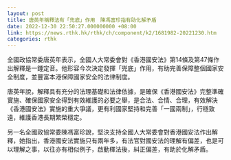 ```yaml
---
layout: post
title: 唐英年稱釋法有「兜底」作用　陳馮富珍指有助化解矛盾
date: 2022-12-30 22:50:27.000000000 +08:00
link: https://news.rthk.hk/rthk/ch/component/k2/1681982-20221230.htm
categories: rthk
---
```


全國政協常委唐英年表示，全國人大常委會對《香港國安法》第14條及第47條作出解釋是一錘定音。他形容今次決定發揮「兜底」作用，有助完善保障整個國家安全制度，並豐富本港保障國家安全的法律制度。

唐英年說，解釋具有充分的法理基礎和法律依據，是確保《香港國安法》完整準確實施、確保國家安全得到有效維護的必要之舉，是合法、合情、合理，有效解決《香港國安法》實施的重大爭議，更有利國家堅持和完善「一國兩制」，行穩致遠，維護香港長期繁榮穩定。

另一名全國政協常委陳馮富珍說，堅決支持全國人大常委會對香港國安法作出解釋，她指出，香港國安法實施只有兩年多，有法官對國安法的理解有偏差，也是可以理解之事，以往亦有相似例子，啟動䆁法後，糾正偏差，有助於化解矛盾。
